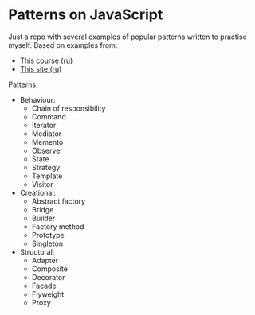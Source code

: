 # Patterns on JavaScript

Just a repo with several examples of popular patterns written to practise myself.
Based on examples from:
* [This course (ru)](https://github.com/YauhenKavalchuk/design-patterns)
* [This site (ru)](https://refactoring.guru/ru/design-patterns/what-is-pattern)

Patterns: 
* Behaviour:
  * Chain of responsibility
  * Command
  * Iterator
  * Mediator
  * Memento
  * Observer
  * State 
  * Strategy
  * Template
  * Visitor
* Creational:
  * Abstract factory
  * Bridge
  * Builder
  * Factory method
  * Prototype
  * Singleton
* Structural: 
  * Adapter
  * Composite
  * Decorator
  * Facade
  * Flyweight
  * Proxy
